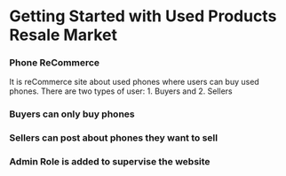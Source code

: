 # Getting Started with Used Products Resale Market


### Phone ReCommerce

It is reCommerce site about used phones where users can buy used phones.
There are two types of user: 1. Buyers and 2. Sellers
### Buyers can only buy phones
### Sellers can post about phones they want to sell
### Admin Role is added to supervise the website

